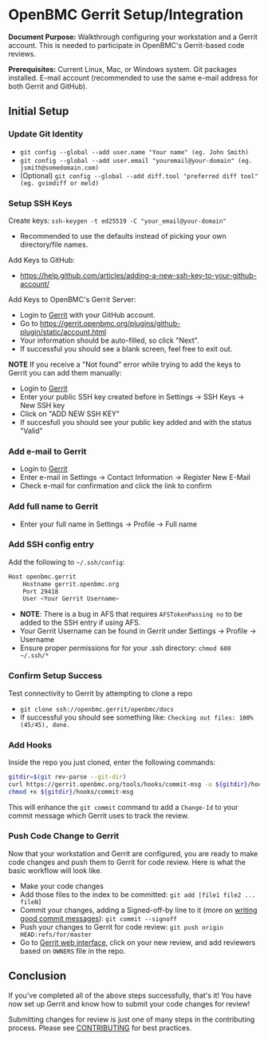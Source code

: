 # OpenBMC Gerrit Setup/Integration

**Document Purpose:** Walkthrough configuring your workstation and a Gerrit
account. This is needed to participate in OpenBMC's Gerrit-based code reviews.

**Prerequisites:** Current Linux, Mac, or Windows system. Git packages
installed. E-mail account (recommended to use the same e-mail address for both
Gerrit and GitHub).

## Initial Setup

### Update Git Identity

- `git config --global --add user.name "Your name" (eg. John Smith)`
- `git config --global --add user.email "youremail@your-domain" (eg. jsmith@somedomain.com)`
- (Optional)
  `git config --global --add diff.tool "preferred diff tool" (eg. gvimdiff or meld)`

### Setup SSH Keys

Create keys: `ssh-keygen -t ed25519 -C "your_email@your-domain"`

- Recommended to use the defaults instead of picking your own directory/file
  names.

Add Keys to GitHub:

- <https://help.github.com/articles/adding-a-new-ssh-key-to-your-github-account/>

Add Keys to OpenBMC's Gerrit Server:

- Login to [Gerrit](https://gerrit.openbmc.org/) with your GitHub account.
- Go to <https://gerrit.openbmc.org/plugins/github-plugin/static/account.html>
- Your information should be auto-filled, so click "Next".
- If successful you should see a blank screen, feel free to exit out.

**NOTE** If you receive a "Not found" error while trying to add the keys to
Gerrit you can add them manually:

- Login to [Gerrit](https://gerrit.openbmc.org/)
- Enter your public SSH key created before in Settings -> SSH Keys -> New SSH
  key
- Click on "ADD NEW SSH KEY"
- If succesfull you should see your public key added and with the status "Valid"

### Add e-mail to Gerrit

- Login to [Gerrit](https://gerrit.openbmc.org/)
- Enter e-mail in Settings -> Contact Information -> Register New E-Mail
- Check e-mail for confirmation and click the link to confirm

### Add full name to Gerrit

- Enter your full name in Settings -> Profile -> Full name

### Add SSH config entry

Add the following to `~/.ssh/config`:

```bash
Host openbmc.gerrit
    Hostname gerrit.openbmc.org
    Port 29418
    User <Your Gerrit Username>
```

- **NOTE**: There is a bug in AFS that requires `AFSTokenPassing no` to be added
  to the SSH entry if using AFS.
- Your Gerrit Username can be found in Gerrit under Settings -> Profile ->
  Username
- Ensure proper permissions for for your .ssh directory: `chmod 600 ~/.ssh/*`

### Confirm Setup Success

Test connectivity to Gerrit by attempting to clone a repo

- `git clone ssh://openbmc.gerrit/openbmc/docs`
- If successful you should see something like:
  `Checking out files: 100% (45/45), done.`

### Add Hooks

Inside the repo you just cloned, enter the following commands:

```bash
gitdir=$(git rev-parse --git-dir)
curl https://gerrit.openbmc.org/tools/hooks/commit-msg -o ${gitdir}/hooks/commit-msg
chmod +x ${gitdir}/hooks/commit-msg
```

This will enhance the `git commit` command to add a `Change-Id` to your commit
message which Gerrit uses to track the review.

### Push Code Change to Gerrit

Now that your workstation and Gerrit are configured, you are ready to make code
changes and push them to Gerrit for code review. Here is what the basic workflow
will look like.

- Make your code changes
- Add those files to the index to be committed:
  `git add [file1 file2 ... fileN]`
- Commit your changes, adding a Signed-off-by line to it (more on
  [writing good commit messages](https://github.com/openbmc/docs/blob/master/CONTRIBUTING.md#submitting-changes)):
  `git commit --signoff`
- Push your changes to Gerrit for code review:
  `git push origin HEAD:refs/for/master`
- Go to [Gerrit web interface](https://gerrit.openbmc.org/), click on your new
  review, and add reviewers based on `OWNERS` file in the repo.

## Conclusion

If you've completed all of the above steps successfully, that's it! You have now
set up Gerrit and know how to submit your code changes for review!

Submitting changes for review is just one of many steps in the contributing
process. Please see
[CONTRIBUTING](https://github.com/openbmc/docs/blob/master/CONTRIBUTING.md) for
best practices.
